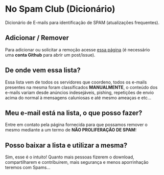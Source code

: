 # No Spam Club (Dicionário)
Dicionário de E-mails para identificação de SPAM (atualizações frequentes).

## Adicionar / Remover
Para adicionar ou solicitar a remoção acesse [essa página](../../issues) (é necessário uma **conta Github** para abrir um post/issue).


## De onde vem essa lista?
Essa lista vem de todos os servidores que coordeno, todos os e-mails presentes na mesma foram classificados **MANUALMENTE**, o conteúdo dos e-mails variam desde anúncios indesejáveis, pishing, repetições de envio acima do normal à mensagens caluniosas e até mesmo ameaças e etc...

## Meu e-mail está na lista, o que posso fazer?
Entre em contato pela página fornecida para que possamos remover o mesmo mediante a um termo de **NÃO PROLIFERAÇÃO DE SPAM**!

## Posso baixar a lista e utilizar a mesma?
Sim, esse é o intuito! Quanto mais pessoas fizerem o download, compartilharem e contribuirem, mais segurança e menos aporrinhação teremos com Spams...
